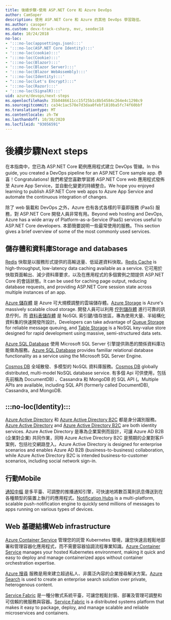 ```yaml
---
title: 後續步驟-使用 ASP.NET Core 和 Azure DevOps
author: CamSoper
description: 使用 ASP.NET Core 和 Azure 的其他 DevOps 學習路徑。
ms.author: casoper
ms.custom: devx-track-csharp, mvc, seodec18
ms.date: 10/24/2018
no-loc:
- ':::no-loc(appsettings.json):::'
- ':::no-loc(ASP.NET Core Identity):::'
- ':::no-loc(cookie):::'
- ':::no-loc(Cookie):::'
- ':::no-loc(Blazor):::'
- ':::no-loc(Blazor Server):::'
- ':::no-loc(Blazor WebAssembly):::'
- ':::no-loc(Identity):::'
- ":::no-loc(Let's Encrypt):::"
- ':::no-loc(Razor):::'
- ':::no-loc(SignalR):::'
uid: azure/devops/next-steps
ms.openlocfilehash: 35b0486611cc15f25b1c8b54584c264e4c1298c9
ms.sourcegitcommit: ca34c1ac578e7d3daa0febf1810ba5fc74f60bbf
ms.translationtype: MT
ms.contentlocale: zh-TW
ms.lasthandoff: 10/30/2020
ms.locfileid: "93056591"
---
```

# <a name="next-steps"></a><span data-ttu-id="0d332-103">後續步驟</span><span class="sxs-lookup"><span data-stu-id="0d332-103">Next steps</span></span>

<span data-ttu-id="0d332-104">在本指南中，您已為 ASP.NET Core 範例應用程式建立 DevOps 管線。</span><span class="sxs-lookup"><span data-stu-id="0d332-104">In this guide, you created a DevOps pipeline for an ASP.NET Core sample app.</span></span> <span data-ttu-id="0d332-105">恭喜！</span><span class="sxs-lookup"><span data-stu-id="0d332-105">Congratulations!</span></span> <span data-ttu-id="0d332-106">我們希望您喜歡學習將 ASP.NET Core web 應用程式發佈至 Azure App Service，並自動化變更的持續整合。</span><span class="sxs-lookup"><span data-stu-id="0d332-106">We hope you enjoyed learning to publish ASP.NET Core web apps to Azure App Service and automate the continuous integration of changes.</span></span>

<span data-ttu-id="0d332-107">除了 web 裝載和 DevOps 之外，Azure 也有各式各樣的平臺即服務 (PaaS) 服務，對 ASP.NET Core 開發人員非常有用。</span><span class="sxs-lookup"><span data-stu-id="0d332-107">Beyond web hosting and DevOps, Azure has a wide array of Platform-as-a-Service (PaaS) services useful to ASP.NET Core developers.</span></span> <span data-ttu-id="0d332-108">本節簡要說明一些最常使用的服務。</span><span class="sxs-lookup"><span data-stu-id="0d332-108">This section gives a brief overview of some of the most commonly used services.</span></span>

## <a name="storage-and-databases"></a><span data-ttu-id="0d332-109">儲存體和資料庫</span><span class="sxs-lookup"><span data-stu-id="0d332-109">Storage and databases</span></span>

<span data-ttu-id="0d332-110">[Redis](/azure/redis-cache/) 快取是以服務形式提供的高輸送量、低延遲資料快取。</span><span class="sxs-lookup"><span data-stu-id="0d332-110">[Redis Cache](/azure/redis-cache/) is high-throughput, low-latency data caching available as a service.</span></span> <span data-ttu-id="0d332-111">它可用於快取頁面輸出、減少資料庫要求，以及在應用程式的多個實例之間提供 ASP.NET Core 的會話狀態。</span><span class="sxs-lookup"><span data-stu-id="0d332-111">It can be used for caching page output, reducing database requests, and providing ASP.NET Core session state across multiple instances of an app.</span></span>

<span data-ttu-id="0d332-112">[Azure 儲存體](/azure/storage/) 是 Azure 可大規模調整的雲端儲存體。</span><span class="sxs-lookup"><span data-stu-id="0d332-112">[Azure Storage](/azure/storage/) is Azure's massively scalable cloud storage.</span></span> <span data-ttu-id="0d332-113">開發人員可以利用 [佇列儲存體](/azure/storage/queues/storage-queues-introduction) 進行可靠的訊息佇列，而 [資料表儲存體](/azure/storage/tables/table-storage-overview) 是 NoSQL 索引鍵/值存放區，專為使用大量、半結構化資料集的快速開發所設計。</span><span class="sxs-lookup"><span data-stu-id="0d332-113">Developers can take advantage of [Queue Storage](/azure/storage/queues/storage-queues-introduction) for reliable message queuing, and [Table Storage](/azure/storage/tables/table-storage-overview) is a NoSQL key-value store designed for rapid development using massive, semi-structured data sets.</span></span>

<span data-ttu-id="0d332-114">[Azure SQL Database](/azure/sql-database/) 使用 Microsoft SQL Server 引擎提供熟悉的關係資料庫功能做為服務。</span><span class="sxs-lookup"><span data-stu-id="0d332-114">[Azure SQL Database](/azure/sql-database/) provides familiar relational database functionality as a service using the Microsoft SQL Server Engine.</span></span>

<span data-ttu-id="0d332-115">[Cosmos DB](/azure/cosmos-db/) 全域散發、多模型的 NoSQL 資料庫服務。</span><span class="sxs-lookup"><span data-stu-id="0d332-115">[Cosmos DB](/azure/cosmos-db/) globally distributed, multi-model NoSQL database service.</span></span> <span data-ttu-id="0d332-116">有多個 Api 可供使用，包括先前稱為 DocumentDB) 、Cassandra 和 MongoDB 的 SQL API (。</span><span class="sxs-lookup"><span data-stu-id="0d332-116">Multiple APIs are available, including SQL API (formerly called DocumentDB), Cassandra, and MongoDB.</span></span>

## :::no-loc(Identity):::

<span data-ttu-id="0d332-117">[Azure Active Directory](/azure/active-directory/) 和 [Azure Active Directory B2C](/azure/active-directory-b2c/) 都是身分識別服務。</span><span class="sxs-lookup"><span data-stu-id="0d332-117">[Azure Active Directory](/azure/active-directory/) and [Azure Active Directory B2C](/azure/active-directory-b2c/) are both identity services.</span></span> <span data-ttu-id="0d332-118">Azure Active Directory 是專為企業案例而設計，可讓 Azure AD B2B (企業對企業) 共同作業，同時 Azure Active Directory B2C 是預期的企業對客戶案例，包括社交網路登入。</span><span class="sxs-lookup"><span data-stu-id="0d332-118">Azure Active Directory is designed for enterprise scenarios and enables Azure AD B2B (business-to-business) collaboration, while Azure Active Directory B2C is intended business-to-customer scenarios, including social network sign-in.</span></span>

## <a name="mobile"></a><span data-ttu-id="0d332-119">行動</span><span class="sxs-lookup"><span data-stu-id="0d332-119">Mobile</span></span>

<span data-ttu-id="0d332-120">[通知中樞](/azure/notification-hubs/) 是多平臺、可調整的推播通知引擎，可快速地將數百萬則訊息傳送到在各種類型的裝置上執行的應用程式。</span><span class="sxs-lookup"><span data-stu-id="0d332-120">[Notification Hubs](/azure/notification-hubs/) is a multi-platform, scalable push-notification engine to quickly send millions of messages to apps running on various types of devices.</span></span>

## <a name="web-infrastructure"></a><span data-ttu-id="0d332-121">Web 基礎結構</span><span class="sxs-lookup"><span data-stu-id="0d332-121">Web infrastructure</span></span>

<span data-ttu-id="0d332-122">[Azure Container Service](/azure/aks/) 管理您的託管 Kubernetes 環境，讓您快速且輕鬆地部署和管理容器化應用程式，而不需要容器協調流程專業知識。</span><span class="sxs-lookup"><span data-stu-id="0d332-122">[Azure Container Service](/azure/aks/) manages your hosted Kubernetes environment, making it quick and easy to deploy and manage containerized apps without container orchestration expertise.</span></span>

<span data-ttu-id="0d332-123">[Azure 搜尋](/azure/search/) 服務是用來建立超過私人、非廣泛內容的企業搜尋解決方案。</span><span class="sxs-lookup"><span data-stu-id="0d332-123">[Azure Search](/azure/search/) is used to create an enterprise search solution over private, heterogenous content.</span></span>

<span data-ttu-id="0d332-124">[Service Fabric](/azure/service-fabric/) 是一種分散式系統平臺，可讓您輕鬆封裝、部署及管理可調整和可信賴的微服務與容器。</span><span class="sxs-lookup"><span data-stu-id="0d332-124">[Service Fabric](/azure/service-fabric/) is a distributed systems platform that makes it easy to package, deploy, and manage scalable and reliable microservices and containers.</span></span>

